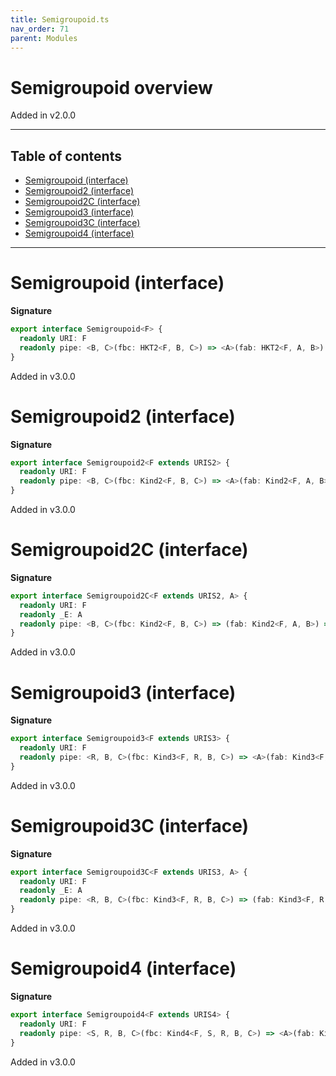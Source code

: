 ```yaml
---
title: Semigroupoid.ts
nav_order: 71
parent: Modules
---
```


# Semigroupoid overview

Added in v2.0.0

---

<h2 class="text-delta">Table of contents</h2>

- [Semigroupoid (interface)](#semigroupoid-interface)
- [Semigroupoid2 (interface)](#semigroupoid2-interface)
- [Semigroupoid2C (interface)](#semigroupoid2c-interface)
- [Semigroupoid3 (interface)](#semigroupoid3-interface)
- [Semigroupoid3C (interface)](#semigroupoid3c-interface)
- [Semigroupoid4 (interface)](#semigroupoid4-interface)

---

# Semigroupoid (interface)

**Signature**

```ts
export interface Semigroupoid<F> {
  readonly URI: F
  readonly pipe: <B, C>(fbc: HKT2<F, B, C>) => <A>(fab: HKT2<F, A, B>) => HKT2<F, A, C>
}
```

Added in v3.0.0

# Semigroupoid2 (interface)

**Signature**

```ts
export interface Semigroupoid2<F extends URIS2> {
  readonly URI: F
  readonly pipe: <B, C>(fbc: Kind2<F, B, C>) => <A>(fab: Kind2<F, A, B>) => Kind2<F, A, C>
}
```

Added in v3.0.0

# Semigroupoid2C (interface)

**Signature**

```ts
export interface Semigroupoid2C<F extends URIS2, A> {
  readonly URI: F
  readonly _E: A
  readonly pipe: <B, C>(fbc: Kind2<F, B, C>) => (fab: Kind2<F, A, B>) => Kind2<F, A, C>
}
```

Added in v3.0.0

# Semigroupoid3 (interface)

**Signature**

```ts
export interface Semigroupoid3<F extends URIS3> {
  readonly URI: F
  readonly pipe: <R, B, C>(fbc: Kind3<F, R, B, C>) => <A>(fab: Kind3<F, R, A, B>) => Kind3<F, R, A, C>
}
```

Added in v3.0.0

# Semigroupoid3C (interface)

**Signature**

```ts
export interface Semigroupoid3C<F extends URIS3, A> {
  readonly URI: F
  readonly _E: A
  readonly pipe: <R, B, C>(fbc: Kind3<F, R, B, C>) => (fab: Kind3<F, R, A, B>) => Kind3<F, R, A, C>
}
```

Added in v3.0.0

# Semigroupoid4 (interface)

**Signature**

```ts
export interface Semigroupoid4<F extends URIS4> {
  readonly URI: F
  readonly pipe: <S, R, B, C>(fbc: Kind4<F, S, R, B, C>) => <A>(fab: Kind4<F, S, R, A, B>) => Kind4<F, S, R, A, C>
}
```

Added in v3.0.0
